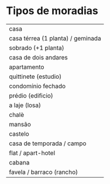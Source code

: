 # Tipos de moradias

||
| -- |
| casa |
| casa térrea (1 planta) / geminada |
| sobrado (+1 planta) |
| casa de dois andares |
| apartamento |
| quittinete (estudio) |
| condomínio fechado |
| prédio (edificio) |
| a laje (losa) |
| chalè |
| mansão |
| castelo |
| casa de temporada / campo |
| flat / apart-hotel |
| cabana |
| favela / barraco (rancho) |
